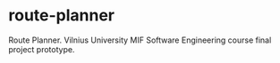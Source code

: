 # route-planner
Route Planner. Vilnius University MIF Software Engineering course final project prototype.
